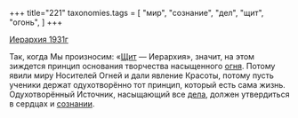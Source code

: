 +++
title="221"
taxonomies.tags = [
 "мир",
 "сознание",
 "дел",
 "щит",
 "огонь",
]
+++

[Иерархия 1931г](/agni/1931)

Так, когда Мы произносим: «[Щит](/tags/щит) — Иерархия», значит, на этом зиждется принцип основания творчества насыщенного [огня](/tags/огонь). Потому явили миру Носителей Огней и дали явление Красоты, потому пусть ученики держат одухотворённо тот принцип, который есть сама жизнь. Одухотворённый Источник, насыщающий все [дела](/tags/дел), должен утвердиться в сердцах и [сознании](/tags/сознание).   

